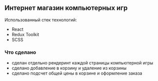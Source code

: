 ## Интернет магазин компьютерных игр
Использованный стек технологий:

- React
- Redux Toolkit
- SCSS

### Что сделано
- сделан отдельно рендеринт каждой страницы компьютерной игры
- сделано добавление в корзину и удаление из корзины
- сделано подсчет общей цены в корзине и оформление заказа

